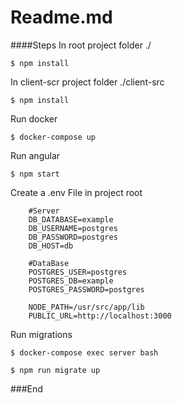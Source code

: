 # Readme.md

####Steps
In root project folder ./

`$ npm install`

In client-scr project folder ./client-src

`$ npm install`

Run docker

`$ docker-compose up`

Run angular

`$ npm start`


Create a .env File in project root
```
	#Server
	DB_DATABASE=example
	DB_USERNAME=postgres
	DB_PASSWORD=postgres
	DB_HOST=db
	
	#DataBase
	POSTGRES_USER=postgres
	POSTGRES_DB=example
	POSTGRES_PASSWORD=postgres

	NODE_PATH=/usr/src/app/lib
	PUBLIC_URL=http://localhost:3000
```


Run migrations

`$ docker-compose exec server bash`

`$ npm run migrate up`

###End
